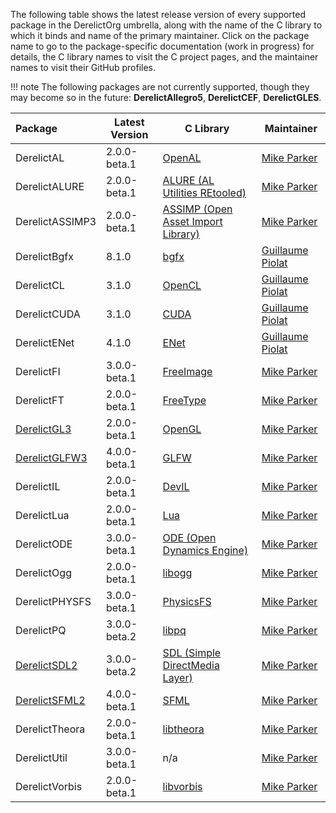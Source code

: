 The following table shows the latest release version of every supported package in the DerelictOrg umbrella, along with the name of the C library to which it binds and name of the primary maintainer. Click on the package name to go to the package-specific documentation (work in progress) for details, the C library names to visit the C project pages, and the maintainer names to visit their GitHub profiles.

!!! note 
    The following packages are not currently supported, though they may become so in the future: **DerelictAllegro5**, **DerelictCEF**, **DerelictGLES**.

| Package           | Latest Version | C Library                                | Maintainer         |
| :------           | -------------- | ----------                               | ----------         |
| DerelictAL        | 2.0.0-beta.1   | [OpenAL]                                 | [Mike Parker]      |
| DerelictALURE     | 2.0.0-beta.1   | [ALURE (AL Utilities REtooled)]          | [Mike Parker]      |
| DerelictASSIMP3   | 2.0.0-beta.1   | [ASSIMP (Open Asset Import Library)]     | [Mike Parker]      |
| DerelictBgfx      | 8.1.0          | [bgfx]                                   | [Guillaume Piolat] |
| DerelictCL        | 3.1.0          | [OpenCL]                                 | [Guillaume Piolat] |
| DerelictCUDA      | 3.1.0          | [CUDA]                                   | [Guillaume Piolat] |
| DerelictENet      | 4.1.0          | [ENet]                                   | [Guillaume Piolat] |
| DerelictFI        | 3.0.0-beta.1   | [FreeImage]                              | [Mike Parker]      |
| DerelictFT        | 2.0.0-beta.1   | [FreeType]                               | [Mike Parker]      |
| [DerelictGL3]     | 2.0.0-beta.1   | [OpenGL]                                 | [Mike Parker]      |
| [DerelictGLFW3]   | 4.0.0-beta.1   | [GLFW]                                   | [Mike Parker]      |
| DerelictIL        | 2.0.0-beta.1   | [DevIL]                                  | [Mike Parker]      |
| DerelictLua       | 2.0.0-beta.1   | [Lua]                                    | [Mike Parker]      |
| DerelictODE       | 3.0.0-beta.1   | [ODE (Open Dynamics Engine)]             | [Mike Parker]      |
| DerelictOgg       | 2.0.0-beta.1   | [libogg]                                 | [Mike Parker]      |
| DerelictPHYSFS    | 3.0.0-beta.1   | [PhysicsFS]                              | [Mike Parker]      |
| DerelictPQ        | 3.0.0-beta.2   | [libpq]                                  | [Mike Parker]      |
| [DerelictSDL2]    | 3.0.0-beta.2   | [SDL (Simple DirectMedia Layer)]         | [Mike Parker]      |
| [DerelictSFML2]   | 4.0.0-beta.1   | [SFML]                                   | [Mike Parker]      |
| DerelictTheora    | 2.0.0-beta.1   | [libtheora]                              | [Mike Parker]      |
| DerelictUtil      | 3.0.0-beta.1   | n/a                                      | [Mike Parker]      |
| DerelictVorbis    | 2.0.0-beta.1   | [libvorbis]                              | [Mike Parker]      |


[DerelictGL3]: gl3
[DerelictGLFW3]: glfw3
[DerelictSDL2]: sdl2
[DerelictSFML2]: sfml2

[OpenAL]: http://www.openal.org/
[ALURE (AL Utilities REtooled)]: http://kcat.strangesoft.net/alure.html
[ASSIMP (Open Asset Import Library)]: http://assimp.sourceforge.net/
[bgfx]: https://github.com/bkaradzic/bgfx/
[OpenCL]: http://www.khronos.org/opencl/
[CUDA]: http://www.nvidia.com/object/cuda_home_new.html
[ENet]: http://enet.bespin.org/
[FreeImage]: http://freeimage.sourceforge.net/
[FreeType]: http://freetype.org/
[OpenGL]: https://www.opengl.org/
[GLFW]: http://www.glfw.org/
[DevIL]: https://github.com/DentonW/DevIL
[Lua]: https://www.lua.org/
[ODE (Open Dynamics Engine)]: https://bitbucket.org/odedevs/ode
[libogg]: http://xiph.org/ogg/
[PhysicsFS]: http://icculus.org/physfs/
[libpq]: https://www.postgresql.org/docs/9.6/static/libpq.html
[SDL (Simple DirectMedia Layer)]: https://libsdl.org/
[SFML]: https://www.sfml-dev.org/
[libtheora]: http://xiph.org/theora/
[libvorbis]: http://xiph.org/vorbis/

[Mike Parker]: https://github.com/mdparker
[Guillaume Piolat]: https://github.com/p0nce
